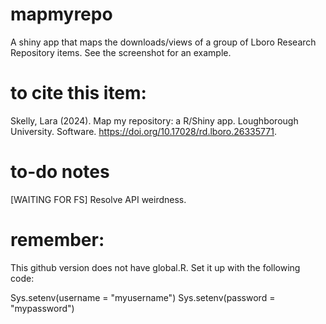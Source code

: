 # mapmyrepo
A shiny app that maps the downloads/views of a group of Lboro Research Repository items. See the screenshot for an example.

# to cite this item:
Skelly, Lara (2024). Map my repository: a R/Shiny app. Loughborough University. Software. https://doi.org/10.17028/rd.lboro.26335771.

# to-do notes
[WAITING FOR FS] Resolve API weirdness.

# remember:
This github version does not have global.R. Set it up with the following code:

Sys.setenv(username = "myusername")
Sys.setenv(password = "mypassword")
